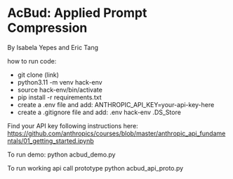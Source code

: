 # AcBud: Applied Prompt Compression
By Isabela Yepes and Eric Tang

how to run code:
- git clone (link)
- python3.11 -m venv hack-env
- source hack-env/bin/activate
- pip install -r requirements.txt
- create a .env file and add: 
    ANTHROPIC_API_KEY=your-api-key-here
- create a .gitignore file and add:
    .env
    hack-env
    .DS_Store

Find your API key following instructions here: 
    https://github.com/anthropics/courses/blob/master/anthropic_api_fundamentals/01_getting_started.ipynb


To run demo:
    python acbud_demo.py

To run working api call prototype
    python acbud_api_proto.py